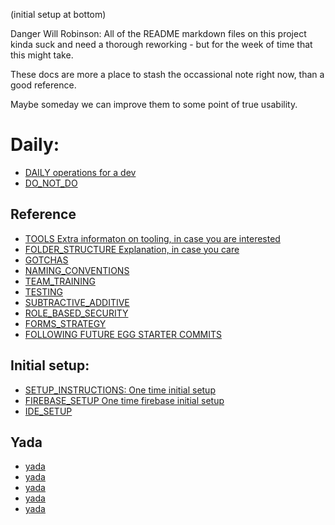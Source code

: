 (initial setup at bottom)

Danger Will Robinson: All of the README markdown files on this project kinda suck and need a thorough reworking - but for the week of time that this might take.

These docs are more a place to stash the occassional note right now, than a good reference.

Maybe someday we can improve them to some point of true usability.

# Daily:
- [DAILY operations for a dev](./DAILY.md)
- [DO_NOT_DO](./DO_NOT_DO.md)

## Reference
- [TOOLS Extra informaton on tooling, in case you are interested](./TOOLS.md)
- [FOLDER_STRUCTURE Explanation, in case you care](./FOLDER_STRUCTURE.md)
- [GOTCHAS](./GOTCHAS.md)
- [NAMING_CONVENTIONS](./NAMING_CONVENTIONS.md)
- [TEAM_TRAINING](./TEAM_TRAINING.md)
- [TESTING](./TESTING.md)
- [SUBTRACTIVE_ADDITIVE](./SUBTRACTIVE_ADDITIVE.md)
- [ROLE_BASED_SECURITY](./ROLE_BASED_SECURITY.md)
- [FORMS_STRATEGY](./FORMS_STRATEGY.md)
- [FOLLOWING FUTURE EGG STARTER COMMITS](./FOLLOWING_STARTER.md)


## Initial setup:
- [SETUP_INSTRUCTIONS: One time initial setup ](./SETUP_INSTRUCTIONS.md)
- [FIREBASE_SETUP One time firebase initial setup](./FIREBASE_SETUP.md)
- [IDE_SETUP](./IDE_SETUP.md)

## Yada
- [yada](./yada.md)
- [yada](./yada.md)
- [yada](./yada.md)
- [yada](./yada.md)
- [yada](./yada.md)